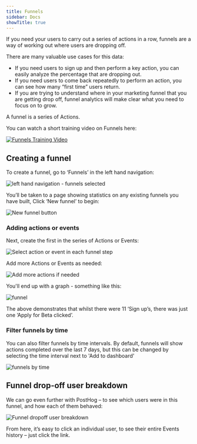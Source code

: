 ```yaml
---
title: Funnels
sidebar: Docs
showTitle: true
---
```


If you need your users to carry out a series of actions in a row, funnels are a way of working out where users are dropping off.

There are many valuable use cases for this data:

* If you need users to sign up and then perform a key action, you can easily analyze the percentage that are dropping out.
* If you need users to come back repeatedly to perform an action, you can see how many “first time” users return.
* If you are trying to understand where in your marketing funnel that you are getting drop off, funnel analytics will make clear what you need to focus on to grow.
 
A funnel is a series of Actions.

You can watch a short training video on Funnels here:

[![Funnels Training Video](https://img.youtube.com/vi/eaYH-T6zhKI/0.jpg)](http://www.youtube.com/watch?v=eaYH-T6zhKI)

## Creating a funnel

To create a funnel, go to ‘Funnels’ in the left hand navigation:

![left hand navigation - funnels selected](https://posthog.com/wp-content/uploads/2020/04/Posthog-11.png)

You’ll be taken to a page showing statistics on any existing funnels you have built, Click ‘New funnel’ to begin:

![New funnel button](https://posthog.com/wp-content/uploads/2020/03/Posthog-8.png)

### Adding actions or events

Next, create the first in the series of Actions or Events:

![Select action or event in each funnel step](https://posthog.com/wp-content/uploads/2020/04/actionsevetnsfunnels.gif)

Add more Actions or Events as needed:

![Add more actions if needed](https://posthog.com/wp-content/uploads/2020/04/Posthog-12.png)

You'll end up with a graph - something like this:

![funnel](https://posthog.com/wp-content/uploads/2020/02/Screenshot-2020-02-09-at-20.57.07.png)

The above demonstrates that whilst there were 11 ‘Sign up’s, there was just one ‘Apply for Beta clicked’.

### Filter funnels by time

You can also filter funnels by time intervals. By default, funnels will show actions completed over the last 7 days, but this can be changed by selecting the time interval next to 'Add to dashboard'

![funnels by time](https://posthog.com/wp-content/uploads/2020/04/funnelsbytime.gif)

## Funnel drop-off user breakdown

We can go even further with PostHog – to see which users were in this funnel, and how each of them behaved:

![Funnel dropoff user breakdown](https://posthog.com/wp-content/uploads/2020/02/Screenshot-2020-02-09-at-21.00.26.png)

From here, it’s easy to click an individual user, to see their entire Events history – just click the link.




